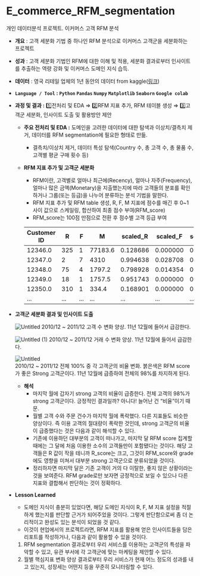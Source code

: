 # E_commerce_RFM_segmentation
개인 데이터분석 프로젝트. 이커머스 고객 RFM 분석

- **개요** : 고객 세분화 기법 중 하나인 RFM 분석으로 이커머스 고객군을 세분화하는 프로젝트
- **성과** : 고객 세분화 기법인 RFM에 대한 이해 및 적용, 세분화 결과로부터 인사이트를 추출하는 역량 강화 및 이커머스 도메인 지식 습득.
- **데이터** : 영국 리테일 업체의 1년 동안의 데이터 from kaggle([링크](https://www.kaggle.com/datasets/mashlyn/online-retail-ii-uci/data))
- **`Language / Tool`  : `Python` `Pandas` `Numpy` `Matplotlib` `Seaborn` `Google colab`**
- **과정 및 결과 :** 1️⃣전처리 및 EDA  ⇒  2️⃣RFM 지표 추가, RFM 테이블 생성  ⇒  3️⃣고객군 세분화, 인사이트 도출 및 활용방안 제안
    - **주요 전처리 및 EDA :** 도메인을 고려한 데이터에 대한 탐색과 이상치/결측치 제거, 데이터를 RFM segmentation에 필요한 형태로 만듦.
        - 결측치/이상치 제거, 데이터 특성 탐색(Country 수, 총 고객 수, 총 물품 수, 고객별 평균 구매 횟수 등)
    - **RFM 지표 추가 및 고객군 세분화**
        - RFM이란, 고객별로 얼마나 최근에(Recency), 얼마나 자주(Frequency), 얼마나 많은 금액(Monetary)을 지출했는지에 따라 고객들의 분포를 확인하거나 그룹(또는 등급)을 나누어 분류하는 분석 기법을 말한다.
        - RFM 지표 추가 및 RFM table 생성, R, F, M 지표에 점수를 매긴 후 0~1 사이 값으로 스케일링, 합산하여 최종 점수 부여(RFM_score)
        - RFM_score는 100점 만점으로 전환 후 점수별 고객 등급 부여
        
        | Customer ID | R | F | M | scaled_R | scaled_F | scaled_M | RFM_score |
        | --- | --- | --- | --- | --- | --- | --- | --- |
        | 12346.0 | 325 | 1 | 77183.6 | 0.128686 | 0.000000 | 0.275453 | 16 |
        | 12347.0 | 2 | 7 | 4310 | 0.994638 | 0.028708 | 0.015382 | 42 |
        | 12348.0 | 75 | 4 | 1797.2 | 0.798928 | 0.014354 | 0.006414 | 33 |
        | 12349.0 | 18 | 1 | 1757.5 | 0.951743 | 0.000000 | 0.006272 | 39 |
        | 12350.0 | 310 | 1 | 334.4 | 0.168901 | 0.000000 | 0.001193 | 7 |
        | ... | ... | ... | ... | ... | ... | ... | ... |

- **고객군 세분화 결과 및 인사이트 도출**
    
    
    ![Untitled](https://github.com/Namgyeongbeen/E_commerce_RFM_segmentation/assets/152850843/590b553b-69e6-426c-9d9b-ad8911162de4)
    2010/12 ~ 2011/12 고객 수 변화 양상. 11년 12월에 들어서 급감한다.



    ![Untitled (1)](https://github.com/Namgyeongbeen/E_commerce_RFM_segmentation/assets/152850843/dfd423bb-0c68-433d-9d64-810425a2b94a)
    2010/12 ~ 2011/12 거래 수 변화 양상. 11년 12월에 들어서 급감한다.



    ![Untitled](https://github.com/Namgyeongbeen/E_commerce_RFM_segmentation/assets/152850843/b56e6da6-1936-43fd-a458-451b09f29e1a)    
    2010/12 ~ 2011/12 전체 100% 중 각 고객군의 비율 변화. 붉은색은 RFM score가 좋은 Strong 고객군이다. 11년 12월에 급증하여 전체의 98%를 차지하게 된다.
    
    - **해석**
        - 마지막 월에 갑자기 strong 고객의 비율이 급증한다. 전체 고객의 98%가 strong 고객군이다. 긍정적인 결과일까? 아니다!  늘어난 건 “비율”이기 때문.
        - 월별 고객 수와 주문 건수가 마지막 월에 폭락했다. 다른 지표들도 비슷한 양상이다. 즉 이용 고객의 절대량이 폭락한 것인데, strong 고객군의 비율이 급증했다는 것은 다음과 같이 해석할 수 있다.
        - 기존에 이용하던 대부분의 고객이 떠나가고, 마지막 달 RFM score 집계할 때에는 그 달에 처음 이용한 소수의 고객들만이 포함됐다는 것이다. 해당 고객들은 R 값이 작을 테니까 R_score는 크고, 그것이 RFM_score와 grade에도 영향을 미쳐서 대부분 strong 고객군으로 분류되었을 것이다.
        - 정리하자면 마지막 달은 기존 고객이 거의 다 이탈한, 좋지 않은 상황이라는 것을 보여준다. RFM grade로만 보자면 긍정적으로 보일 수 있으나 다른 지표와 결합해서 판단하는 것이 정확하다.

- **Lesson Learned**
    - 도메인 지식이 충분히 있었다면, 해당 도메인 지식이 R, F, M 지표 설정을 적절하게 했는지를 판단할 근거가 되어주었을 것이다. 
    그렇게 판단함으로써 좀 더 논리적이고 완성도 있는 분석이 되었을 것 같다.
    - 이것이 현업에서의 프로젝트라면, RFM 지표를 활용해 얻은 인사이트들을 담은 리포트를 작성하거나, 다음과 같이 활용할 수 있을 것이다.
    1. RFM segmentation 결과로부터 우리 서비스를 이용하는 고객군의 특성을 파악할 수 있고, 유관 부서에 각 고객군에 맞는 마케팅을 제안할 수 있다.
    2. 월별 핵심지표 변화 양상 결과로부터 우리 서비스가 현재 어느 정도의 성과를 내고 있는지, 성장세는 어떤지 등을 꾸준히 모니터링할 수 있다.
